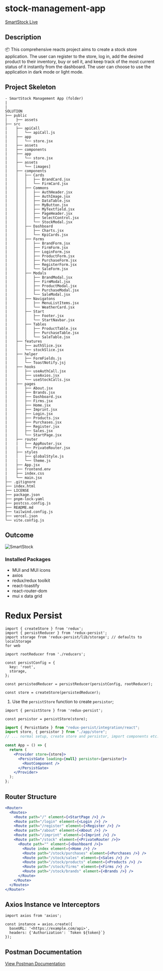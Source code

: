 # stock-management-app

 [SmartStock Live](https://smartstock-management.vercel.app/)

## Description
📦 This comprehensive reacts project aims to create a stock store application. The user can register to the store, log in, add the desired product to their inventory, buy or sell it, and keep track of the most current status of it instantly from the dashboard. The user can choose to use the application in dark mode or light mode. 


## Project Skeleton

```
- SmartStock Management App (folder)
|
|
SOLUTION
├── public
|    ├── assets
├── src
|    ├── apiCall
|    │   └── apiCall.js
|    ├── app
|    │   └── store.jsx
|    ├── assets
|    ├── components
|    ├── app
|    │   └── store.jsx
|    ├── assets
|    │   └── [images]
|    ├── components
|    │   ├── Cards
|    │   │   ├── BrandCard.jsx
|    │   │   └── FirmCard.jsx
|    │   ├── Commons
|    │   │   ├── AuthHeader.jsx
|    │   │   ├── AuthImage.jsx
|    │   │   ├── DataTable.jsx
|    │   │   ├── MyButton.jsx
|    │   │   ├── MyTextfield.jsx
|    │   │   ├── PageHeader.jsx
|    │   │   ├── SelectControl.jsx
|    │   │   └── StockModal.jsx
|    │   ├── Dashboard
|    │   │   ├── Charts.jsx
|    │   │   └── KpiCards.jsx
|    │   ├── Forms
|    │   │   ├── BrandForm.jsx
|    │   │   ├── FirmForm.jsx
|    │   │   ├── LoginForm.jsx
|    │   │   ├── ProductForm.jsx
|    │   │   ├── PurchaseForm.jsx
|    │   │   ├── RegisterForm.jsx
|    │   │   └── SaleForm.jsx
|    │   ├── Modals
|    │   │   ├── BrandModal.jsx
|    │   │   ├── FirmModal.jsx
|    │   │   ├── ProductModal.jsx
|    │   │   ├── PurchaseModal.jsx
|    │   │   └── SaleModal.jsx
|    │   ├── Navigatons
|    │   │   ├── MenuListItems.jsx
|    │   │   └── WeatherCard.jsx
|    │   ├── Start
|    │   │   ├── Footer.jsx
|    │   │   └── StartNavbar.jsx
|    │   ├── Tables
|    │   │   ├── ProductTable.jsx
|    │   │   ├── PurchaseTable.jsx
|    │   │   └── SaleTable.jsx
|    ├── features
|    │   ├── authSlice.jsx
|    │   └── stockSlice.jsx
|    ├── helper
|    │   ├── FormFields.js
|    │   └── ToastNotify.jsj
|    ├── hooks
|    │   ├── useAuthCall.jsx
|    │   ├── useAxios.jsx
|    │   └── useStockCalls.jsx
|    ├── pages
|    │   ├── About.jsx
|    │   ├── Brands.jsx
|    │   ├── Dashboard.jsx
|    │   ├── Firms.jsx
|    │   ├── Home.jsx
|    │   ├── Imprint.jsx
|    │   ├── Login.jsx
|    │   ├── Products.jsx
|    │   ├── Purchases.jsx
|    │   ├── Register.jsx
|    │   ├── Sales.jsx
|    │   └── StartPage.jsx
|    ├── router
|    |   ├── AppRouter.jsx
|    |   └── PrivateRouter.jsx
|    ├── styles
|    │   ├── globalStyle.js
|    |   └── theme.js
|    ├── App.jsx
|    ├── frontend.env
|    ├── index.css
|    └── main.jsx
├── .gitignore
├── index.html
├── LICENSE
├── package.json
├── pnpm-lock-yaml
├── postcss.config.js
├── README.md
├── tailwind.config.js
├── vercel.json
└── vite.config.js

```

## Outcome

![SmartStock](https://github.com/karamanburak/stock-management-app/assets/150926922/d3e7ce1f-0638-423d-aca6-84c01f621ddd)

### Installed Packages

- MUI and MUI icons
- axios
- redux/redux toolkit
- react-toastify
- react-router-dom
- mui x data grid


# Redux Persist

```
import { createStore } from 'redux';
import { persistReducer } from 'redux-persist';
import storage from 'redux-persist/lib/storage'; // defaults to localStorage 
for web

import rootReducer from './reducers';

const persistConfig = {
  key: 'root',
  storage,
};

const persistedReducer = persistReducer(persistConfig, rootReducer);

const store = createStore(persistedReducer);

```

1. Use the `persistStore` function to create `persistor`;

```
import { persistStore } from 'redux-persist';

const persistor = persistStore(store);

```

```jsx
import { PersistGate } from "redux-persist/integration/react";
import store, { persistor } from "./app/store";
// ... normal setup, create store and persistor, import components etc.

const App = () => {
  return (
    <Provider store={store}>
      <PersistGate loading={null} persistor={persistor}>
        <RootComponent />
      </PersistGate>
    </Provider>
  );
};
```
## Router Structure 

```jsx
<Router>
  <Routes>
    <Route path="/" element={<StartPage />} />
    <Route path="/login" element={<Login />} />
    <Route path="/register" element={<Register />} />
    <Route path="/about" element={<About />} />
    <Route path="/imprint" element={<Imprint />} />
    <Route path="/stock" element={<PrivateRouter />}>
      <Route path="" element={<Dashboard />}>
        <Route index element={<Home />} />
        <Route path="/stock/purchases" element={<Purchases />} />
        <Route path="/stock/sales" element={<Sales />} />
        <Route path="/stock/products" element={<Products />} />
        <Route path="/stock/firms" element={<Firms />} />
        <Route path="/stock/brands" element={<Brands />} />
      </Route>
    </Route>
  </Routes>
</Router>
```


## Axios Instance ve Interceptors


```
import axios from 'axios';

const instance = axios.create({
  baseURL: '<https://example.com/api>',
  headers: {'Authorization': `Token ${token}`}
});

```

## Postman Documentation

[View Postman Documentation](https://documenter.getpostman.com/view/32987022/2sA3BuXVAD)
